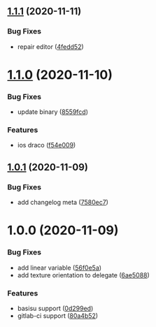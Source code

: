 ## [1.1.1](https://gitlab.com/beamm-app/unity/packages/com.beamm.gltf-utility/compare/1.1.0...1.1.1) (2020-11-11)


### Bug Fixes

* repair editor ([4fedd52](https://gitlab.com/beamm-app/unity/packages/com.beamm.gltf-utility/commit/4fedd527dbd0c09878e2b74572b3c37a0c33efd7))

# [1.1.0](https://gitlab.com/beamm-app/unity/packages/com.beamm.gltf-utility/compare/1.0.1...1.1.0) (2020-11-10)


### Bug Fixes

* update binary ([8559fcd](https://gitlab.com/beamm-app/unity/packages/com.beamm.gltf-utility/commit/8559fcd46248a050fa7eafbfd08024cf9dbf55bb))


### Features

* ios draco ([f54e009](https://gitlab.com/beamm-app/unity/packages/com.beamm.gltf-utility/commit/f54e009e0b5effcf3617ee318e54c11a1d287e27))

## [1.0.1](https://gitlab.com/beamm-app/unity/packages/com.beamm.gltf-utility/compare/1.0.0...1.0.1) (2020-11-09)


### Bug Fixes

* add changelog meta ([7580ec7](https://gitlab.com/beamm-app/unity/packages/com.beamm.gltf-utility/commit/7580ec7eac747984e810b911dd1b6d622e5c6c51))

# 1.0.0 (2020-11-09)


### Bug Fixes

* add linear variable ([56f0e5a](https://gitlab.com/beamm-app/unity/packages/com.beamm.gltf-utility/commit/56f0e5ab535d14a97cf55b396c9478dc89571287))
* add texture orientation to delegate ([6ae5088](https://gitlab.com/beamm-app/unity/packages/com.beamm.gltf-utility/commit/6ae508883479d11adf65cf7ad89a9192e28c0fd6))


### Features

* basisu support ([0d299ed](https://gitlab.com/beamm-app/unity/packages/com.beamm.gltf-utility/commit/0d299edf2c9ca7fd879cec9c62f3181d9a4d0ae0))
* gitlab-ci support ([80a4b52](https://gitlab.com/beamm-app/unity/packages/com.beamm.gltf-utility/commit/80a4b52ff03be76f4342fa023a4ccf124a1eb978))
